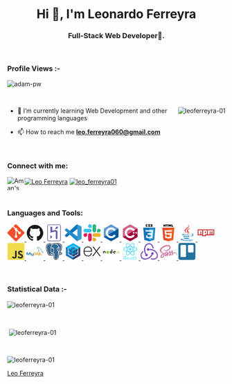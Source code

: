 <h1 align="center">Hi 👋, I'm Leonardo Ferreyra</h1>
<h3 align="center">Full-Stack Web Developer🌟.</h3>

<br>

<p align="right"> <h3>Profile Views :-</h3> <img src="https://komarev.com/ghpvc/?username=leoferreyra-01&label=Profile%20views&color=0e75b6&style=flat"
    alt="adam-pw" /> 
  </p>

<br>

<p><img align="right" src="https://media.giphy.com/media/SWoSkN6DxTszqIKEqv/giphy.gif" alt="leoferreyra-01" /></p>

- 🌱 I’m currently learning Web Development and other programming languages

- 📫 How to reach me **leo.ferreyra060@gmail.com**

<br>

<h3 align="left">Connect with me:</h3>
<p align="left">
  <a href="https://www.linkedin.com/in/leonardo-ferreyra/" target="blank"><img align="center"
      src="https://raw.githubusercontent.com/rahuldkjain/github-profile-readme-generator/master/src/images/icons/Social/linked-in-alt.svg"
      alt="Leo Ferreyra" height="30" width="40" /></a>
  <a href="https://www.instagram.com/leo_ferreyra01/" target="blank"><img align="center"
      src="https://raw.githubusercontent.com/rahuldkjain/github-profile-readme-generator/master/src/images/icons/Social/instagram.svg"
      alt="leo_ferreyra01" height="30" width="40" /></a>
      <a href="https://t.me/amanatg0"> <img align="left" alt="Aman's Telegram" height="30" width="40" src="https://cdn.jsdelivr.net/npm/simple-icons@v3/icons/telegram.svg" /></a>
</p>

<br>

<h3 align="left">Languages and Tools:</h3>
<p align="left"> <a href="https://git-scm.com/" target="_blank"> <img src="https://raw.githubusercontent.com/devicons/devicon/master/icons/git/git-original.svg" alt="git" width="40" height="40"/> </a> <a href="https://github.com" target="_blank"> <img src="https://raw.githubusercontent.com/devicons/devicon/master/icons/github/github-original.svg" alt="git" width="40" height="40"/> </a> <a href="https://www.heroku.com" target="_blank"
    rel="noreferrer"> <img src="https://raw.githubusercontent.com/devicons/devicon/master/icons/heroku/heroku-original.svg"
      alt="c" width="40" height="40" /> </a> <a href="https://code.visualstudio.com" target="_blank"
    rel="noreferrer"> <img src="https://raw.githubusercontent.com/devicons/devicon/master/icons/vscode/vscode-original.svg"
      alt="c" width="40" height="40" /> </a> <a href="https://slack.com/" target="_blank"
    rel="noreferrer"> <img src="https://raw.githubusercontent.com/devicons/devicon/master/icons/slack/slack-original.svg"
      alt="c" width="40" height="40" /> </a> <a href="https://www.cprogramming.com/" target="_blank"
    rel="noreferrer"> <img src="https://raw.githubusercontent.com/devicons/devicon/master/icons/c/c-original.svg"
      alt="c" width="40" height="40" /> </a> <a href="https://www.w3schools.com/cpp/" target="_blank" rel="noreferrer">
    <img src="https://raw.githubusercontent.com/devicons/devicon/master/icons/cplusplus/cplusplus-original.svg"
      alt="cplusplus" width="40" height="40" /> </a> <a href="https://www.w3schools.com/css/" target="_blank"
    rel="noreferrer"> <img
      src="https://raw.githubusercontent.com/devicons/devicon/master/icons/css3/css3-original-wordmark.svg" alt="css3"
      width="40" height="40" /> </a> <a href="https://www.w3.org/html/" target="_blank" rel="noreferrer"> <img
      src="https://raw.githubusercontent.com/devicons/devicon/master/icons/html5/html5-original-wordmark.svg"
      alt="html5" width="40" height="40" /> </a> <a href="https://www.java.com" target="_blank" rel="noreferrer"> <img
      src="https://raw.githubusercontent.com/devicons/devicon/master/icons/java/java-original.svg" alt="java" width="40"
      height="40" /> </a> <a href="https://www.npmjs.com" target="_blank" rel="noreferrer"> <img
      src="https://raw.githubusercontent.com/devicons/devicon/master/icons/npm/npm-original-wordmark.svg" alt="java" width="40"
      height="40" /> </a> <a href="https://developer.mozilla.org/en-US/docs/Web/JavaScript" target="_blank"
    rel="noreferrer"> <img
      src="https://raw.githubusercontent.com/devicons/devicon/master/icons/javascript/javascript-original.svg"
      alt="javascript" width="40" height="40" /> </a> <a href="https://www.mysql.com/" target="_blank" rel="noreferrer"> <img
      src="https://raw.githubusercontent.com/devicons/devicon/master/icons/mysql/mysql-original-wordmark.svg"
      alt="mysql" width="40" height="40" /> </a> <a href="postgresql.org" target="_blank" rel="noreferrer"> <img
      src="https://raw.githubusercontent.com/devicons/devicon/master/icons/postgresql/postgresql-original.svg"
      alt="mysql" width="40" height="40" /> </a> <a href="https://sequelize.org" target="_blank" rel="noreferrer"> <img
      src="https://raw.githubusercontent.com/devicons/devicon/master/icons/sequelize/sequelize-original.svg"
      alt="mysql" width="40" height="40" /> </a> <a href="https://expressjs.com/" target="_blank"> <img src="https://raw.githubusercontent.com/devicons/devicon/master/icons/express/express-original.svg" alt="git" width="40" height="40"/> </a> <a href="https://nodejs.org" target="_blank" rel="noreferrer"> <img
      src="https://raw.githubusercontent.com/devicons/devicon/master/icons/nodejs/nodejs-original-wordmark.svg"
      alt="nodejs" width="40" height="40" /> </a> <a href="https://reactjs.org/" target="_blank" rel="noreferrer"> <img
      src="https://raw.githubusercontent.com/devicons/devicon/master/icons/react/react-original-wordmark.svg"
      alt="react" width="40" height="40" /> </a> <a href="https://es.redux.js.org" target="_blank" rel="noreferrer"> <img
      src="https://raw.githubusercontent.com/devicons/devicon/master/icons/redux/redux-original.svg"
      alt="react" width="40" height="40" /> </a> <a href="https://sass-lang.com" target="_blank" rel="noreferrer"> <img
      src="https://raw.githubusercontent.com/devicons/devicon/master/icons/sass/sass-original.svg" alt="sass" width="40"
      height="40" /> </a> </a> <a href="https://trello.com/es" target="_blank" rel="noreferrer"> <img
      src="https://raw.githubusercontent.com/devicons/devicon/master/icons/trello/trello-plain.svg" alt="sass" width="40"
      height="40" /> </a> </p>

<br>

<h3>Statistical Data :-</h3>
<p><img align="center"
    src="https://github-readme-stats.vercel.app/api/top-langs?username=leoferreyra-01&show_icons=true&locale=en&bg_color=0d1117&text_color=ffffff&layout=compact"
    alt="leoferreyra-01" 
    bg_color=#808080/></p>

<br>

<p>&nbsp;<img align="center" src="https://github-readme-stats.vercel.app/api?username=leoferreyra-01&show_icons=true&locale=en&bg_color=0d1117&text_color=ffffff&repo=convoychat"
    alt="leoferreyra-01" /></p>

<br>

<p><img align="center" src="https://github-readme-streak-stats.herokuapp.com/?user=leoferreyra-01&theme=dark&background=0d1117&date_format=M%20j%5B%2C%20Y%5D" alt="leoferreyra-01" /></p>

[Leo Ferreyra](https://github.com/leoferreyra-01)
